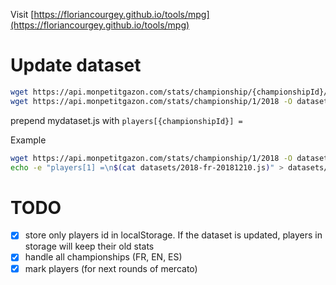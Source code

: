 Visit [https://floriancourgey.github.io/tools/mpg](https://floriancourgey.github.io/tools/mpg)

# Update dataset
```bash
wget https://api.monpetitgazon.com/stats/championship/{championshipId}/{year}
wget https://api.monpetitgazon.com/stats/championship/1/2018 -O datasets/mydataset.js
```
prepend mydataset.js with `players[{championshipId}] =`

Example
```bash
wget https://api.monpetitgazon.com/stats/championship/1/2018 -O datasets/2018-fr-20181210.js
echo -e "players[1] =\n$(cat datasets/2018-fr-20181210.js)" > datasets/2018-fr-20181210.js
```

# TODO
- [x] store only players id in localStorage. If the dataset is updated, players in storage will keep their old stats
- [x] handle all championships (FR, EN, ES)
- [x] mark players (for next rounds of mercato)
